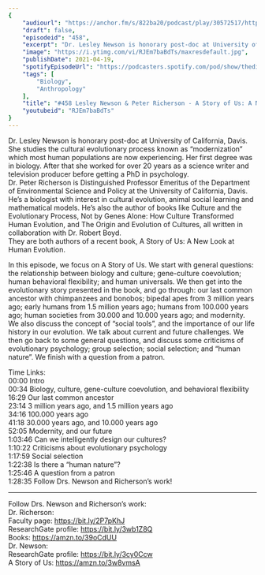 ```yaml
---
{
	"audiourl": "https://anchor.fm/s/822ba20/podcast/play/30572517/https%3A%2F%2Fd3ctxlq1ktw2nl.cloudfront.net%2Fstaging%2F2021-3-2%2F5a3cc46f-eec3-0f90-686a-08f7ae5e6f9b.m4a",
	"draft": false,
	"episodeid": "458",
	"excerpt": "Dr. Lesley Newson is honorary post-doc at University of California, Davis. She studies the cultural evolutionary process known as “modernization” which most human populations are now experiencing. Her first degree was in biology. After that she worked for over 20 years as a science writer and television producer before getting a PhD in psychology.  ",
	"image": "https://i.ytimg.com/vi/RJEm7baBdTs/maxresdefault.jpg",
	"publishDate": 2021-04-19,
	"spotifyEpisodeUrl": "https://podcasters.spotify.com/pod/show/thedissenter/episodes/458-Lesley-Newson--Peter-Richerson---A-Story-of-Us-A-New-Look-at-Human-Evolution-eu3gh5",
	"tags": [
		"Biology",
		"Anthropology"
	],
	"title": "#458 Lesley Newson & Peter Richerson - A Story of Us: A New Look at Human Evolution",
	"youtubeid": "RJEm7baBdTs"
}
---
```

Dr. Lesley Newson is honorary post-doc at University of California, Davis. She studies the cultural evolutionary process known as “modernization” which most human populations are now experiencing. Her first degree was in biology. After that she worked for over 20 years as a science writer and television producer before getting a PhD in psychology.  
Dr. Peter Richerson is Distinguished Professor Emeritus of the Department of Environmental Science and Policy at the University of California, Davis. He’s a biologist with interest in cultural evolution, animal social learning and mathematical models. He’s also the author of books like Culture and the Evolutionary Process, Not by Genes Alone: How Culture Transformed Human Evolution, and The Origin and Evolution of Cultures, all written in collaboration with Dr. Robert Boyd.  
They are both authors of a recent book, A Story of Us: A New Look at Human Evolution.

In this episode, we focus on A Story of Us. We start with general questions: the relationship between biology and culture; gene-culture coevolution; human behavioral flexibility; and human universals. We then get into the evolutionary story presented in the book, and go through: our last common ancestor with chimpanzees and bonobos; bipedal apes from 3 million years ago; early humans from 1.5 million years ago; humans from 100.000 years ago; human societies from 30.000 and 10.000 years ago; and modernity. We also discuss the concept of “social tools”, and the importance of our life history in our evolution. We talk about current and future challenges. We then go back to some general questions, and discuss some criticisms of evolutionary psychology; group selection; social selection; and “human nature”. We finish with a question from a patron.

Time Links:  
<time>00:00</time> Intro  
<time>00:34</time> Biology, culture, gene-culture coevolution, and behavioral flexibility  
<time>16:29</time> Our last common ancestor  
<time>23:14</time> 3 million years ago, and 1.5 million years ago  
<time>34:16</time> 100.000 years ago  
<time>41:18</time> 30.000 years ago, and 10.000 years ago  
<time>52:05</time> Modernity, and our future  
<time>1:03:46</time> Can we intelligently design our cultures?  
<time>1:10:22</time> Criticisms about evolutionary psychology  
<time>1:17:59</time> Social selection  
<time>1:22:38</time> Is there a “human nature”?  
<time>1:25:46</time> A question from a patron  
<time>1:28:35</time> Follow Drs. Newson and Richerson’s work!

---

Follow Drs. Newson and Richerson’s work:  
Dr. Richerson:  
Faculty page: https://bit.ly/2P7pKhJ  
ResearchGate profile: https://bit.ly/3wb1Z8Q  
Books: https://amzn.to/39oCdUU  
Dr. Newson:  
ResearchGate profile: https://bit.ly/3cy0Ccw  
A Story of Us: https://amzn.to/3w8vmsA

